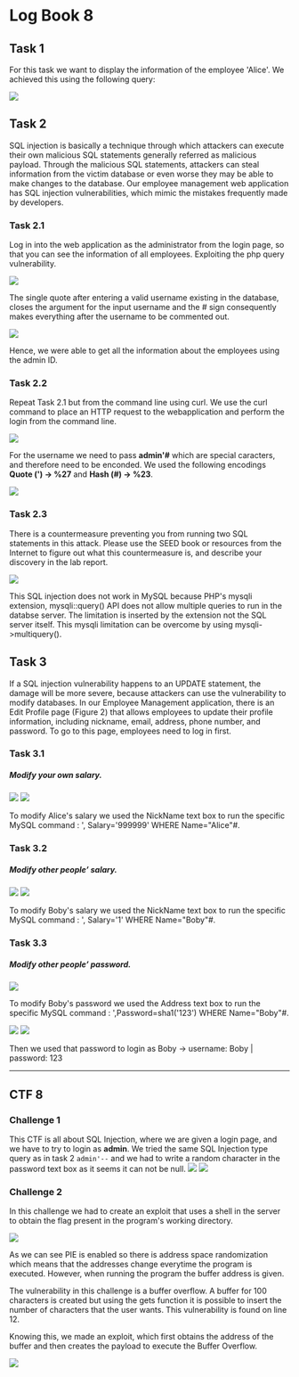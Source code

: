 # Log Book 8

## Task 1
For this task we want to display the information of the employee 'Alice'. We achieved this using the following query:

![](imgs/week8/task1.png)


## Task 2
SQL injection is basically a technique through which attackers can execute their own malicious SQL statements generally referred as malicious payload. Through the malicious SQL statements, attackers can steal information from the victim database or even worse they may be able to make changes to the database. Our employee management web application has SQL injection vulnerabilities, which mimic the mistakes frequently made by developers.

### Task 2.1
Log in into the web application as the administrator from the login page, so that you can see the information of all employees. Exploiting the php query vulnerability.

![](imgs/week8/logbook8_task2.1_1.png)

The single quote after entering a valid username existing in the database, closes the argument for the input username and the \# sign consequently makes everything after the username to be commented out.

![](imgs/week8/logbook8_task2.1_2.png) 

Hence, we were able to get all the information about the employees using the admin ID.

### Task 2.2
Repeat Task 2.1 but from the command line using curl. We use the curl command to place an HTTP request to the webapplication and perform the login from the command line.

![](imgs/week8/logbook8_task2.2_1.png)

For the username we need to pass **admin'\#** which are special caracters, and therefore need to be enconded. We used the following encodings **Quote (') -> %27** and **Hash (\#) -> %23**.

![](imgs/week8/logbook8_task2.2_2.png)

### Task 2.3
There is a countermeasure preventing you from running two SQL statements in this attack. Please use the SEED book or resources from the Internet to figure out what this countermeasure is, and describe your discovery in the lab report.

![](imgs/week8/logbook8_task2.3_1.png)

This SQL injection does not work in MySQL because PHP's mysqli extension, mysqli::query() API does not allow multiple queries to run in the databse server. The limitation is inserted by the extension not the SQL server itself. This mysqli limitation can be overcome by using mysqli->multiquery().

## Task 3
If a SQL injection vulnerability happens to an UPDATE statement, the damage will be more severe, because attackers can use the vulnerability to modify databases. In our Employee Management application, there is an Edit Profile page (Figure 2) that allows employees to update their profile information, including nickname, email, address, phone number, and password. To go to this page, employees need to log in first.

### Task 3.1
##### Modify your own salary.

![](imgs/week8/logbook8_task3.1_1.png) 
![](imgs/week8/logbook8_task3.1_2.png) 

To modify Alice's salary we used the NickName text box to run the specific MySQL command : ', Salary='999999' WHERE Name="Alice"#.

### Task 3.2
##### Modify other people’ salary.

![](imgs/week8/logbook8_task3.2_2.png)
![](imgs/week8/logbook8_task3.2_1.png)

To modify Boby's salary we used the NickName text box to run the specific MySQL command : ', Salary='1' WHERE Name="Boby"#.

### Task 3.3
##### Modify other people’ password.

![](imgs/week8/logbook8_task3.3_1.png)

To modify Boby's password we used the Address text box to run the specific MySQL command : ',Password=sha1('123') WHERE Name="Boby"#.

![](imgs/week8/logbook8_task3.3_2.png)
![](imgs/week8/logbook8_task3.3_3.png)

Then we used that password to login as Boby -> username: Boby | password: 123

---

## CTF 8

### Challenge 1

This CTF is all about SQL Injection, where we are given a login page, and we have to try to login as **admin**. We tried the same SQL Injection type query as in task 2 `admin'--` and we had to write a random character in the password text box as it seems it can not be null.
![](imgs/week8/logbook8_ctf8_1.png)
![](imgs/week8/logbook8_ctf8_2.png)

### Challenge 2

In this challenge we had to create an exploit that uses a shell in the server to obtain the flag present in the program's working directory.

![](imgs/week8/ctf8challenge2-1.png)

As we can see PIE is enabled so there is address space randomization which means that the addresses change everytime the program is executed. However, when running the program the buffer address is given.

The vulnerability in this challenge is a buffer overflow. A buffer for 100 characters is created but using the gets function it is possible to insert the number of characters that the user wants. This vulnerability is found on line 12.

Knowing this, we made an exploit, which first obtains the address of the buffer and then creates the payload to execute the Buffer Overflow.

![](imgs/week8/ctf8challenge2-2.png)

